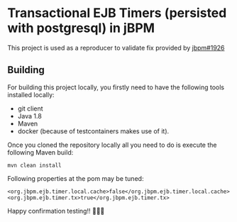 Transactional EJB Timers (persisted with postgresql) in jBPM
========================================================

This project is used as a reproducer to validate fix provided by [jbpm#1926](https://github.com/kiegroup/jbpm/pull/1926)

## Building

For building this project locally, you firstly need to have the following tools installed locally:
- git client
- Java 1.8
- Maven
- docker (because of testcontainers makes use of it).

Once you cloned the repository locally all you need to do is execute the following Maven build:

```
mvn clean install
```

Following properties at the pom may be tuned:
```
<org.jbpm.ejb.timer.local.cache>false</org.jbpm.ejb.timer.local.cache>
<org.jbpm.ejb.timer.tx>true</org.jbpm.ejb.timer.tx>
```

Happy confirmation testing!! :tada::tada::tada:
